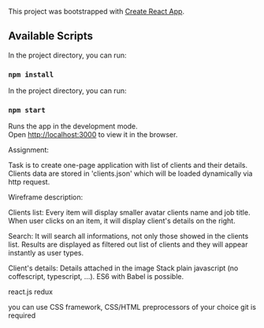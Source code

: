 This project was bootstrapped with [Create React App](https://github.com/facebook/create-react-app).

## Available Scripts

In the project directory, you can run:

### `npm install`


In the project directory, you can run:

### `npm start`

Runs the app in the development mode.<br>
Open [http://localhost:3000](http://localhost:3000) to view it in the browser.



Assignment:

Task is to create one-page application with list of clients and their details. Clients data are stored in 'clients.json' which will be loaded dynamically via http request.

Wireframe description:

Clients list: Every item will display smaller avatar clients name and job title. When user clicks on an item, it will display client's details on the right.

Search: It will search all informations, not only those showed in the clients list. Results are displayed as filtered out list of clients and they will appear instantly as user types.

Client's details: Details attached in the image Stack plain javascript (no coffescript, typescript, …). ES6 with Babel is possible.

react.js
redux

you can use CSS framework, CSS/HTML preprocessors of your choice
git is required

